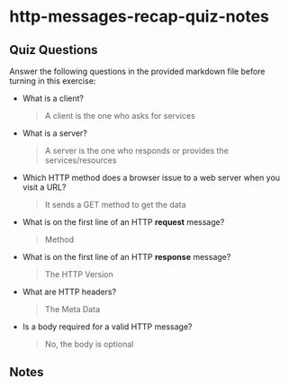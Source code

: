 # http-messages-recap-quiz-notes

## Quiz Questions

Answer the following questions in the provided markdown file before turning in this exercise:

- What is a client?

  > A client is the one who asks for services

- What is a server?

  > A server is the one who responds or provides the services/resources

- Which HTTP method does a browser issue to a web server when you visit a URL?

  > It sends a GET method to get the data

- What is on the first line of an HTTP **request** message?

  > Method

- What is on the first line of an HTTP **response** message?

  > The HTTP Version

- What are HTTP headers?

  > The Meta Data

- Is a body required for a valid HTTP message?
  > No, the body is optional

## Notes
